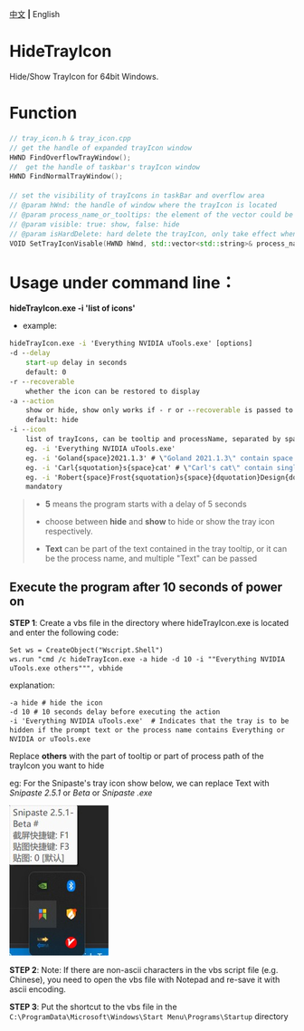 [中文](https://github.com/LCiZY/HideTrayIcon#readme) **|** English

# HideTrayIcon

Hide/Show TrayIcon for 64bit Windows.

# Function

```c++
// tray_icon.h & tray_icon.cpp
// get the handle of expanded trayIcon window
HWND FindOverflowTrayWindow();
//  get the handle of taskbar's trayIcon window
HWND FindNormalTrayWindow();

// set the visibility of trayIcons in taskBar and overflow area
// @param hWnd: the handle of window where the trayIcon is located
// @param process_name_or_tooltips: the element of the vector could be a subString of process name or subString of trayIcon's tooltip
// @param visible: true: show, false: hide
// @param isHardDelete: hard delete the trayIcon, only take effect when visible = false
VOID SetTrayIconVisable(HWND hWnd, std::vector<std::string>& process_name_or_tooltips, bool visible, bool isHardDelete = true);
```



# Usage under command line：
**hideTrayIcon.exe -i 'list of icons'**

- example:
``` cmd
hideTrayIcon.exe -i 'Everything NVIDIA uTools.exe' [options]
-d --delay
	start-up delay in seconds
	default: 0
-r --recoverable
	whether the icon can be restored to display
-a --action
	show or hide, show only works if - r or --recoverable is passed to program when the program is run for the first time
	default: hide
-i --icon
	list of trayIcons, can be tooltip and processName, separated by space
	eg. -i 'Everything NVIDIA uTools.exe'
	eg. -i 'Goland{space}2021.1.3' # \"Goland 2021.1.3\" contain space
	eg. -i 'Carl{squotation}s{space}cat' # \"Carl's cat\" contain single quotation mark and space
	eg. -i 'Robert{space}Frost{squotation}s{space}{dquotation}Design{dquotation}.' # \"Robert Frost's \"Design\".\" contain single quotation mark and double quotation mark and space
	mandatory
```
> - **5** means the program starts with a delay of 5 seconds
>
> - choose between **hide** and **show** to hide or show the tray icon respectively.
>
> - **Text** can be part of the text contained in the tray tooltip, or it can be the process name, and multiple "Text" can be passed

## Execute the program after 10 seconds of power on
**STEP 1**: Create a vbs file in the directory where hideTrayIcon.exe is located and enter the following code:

```vbscript
Set ws = CreateObject("Wscript.Shell")
ws.run "cmd /c hideTrayIcon.exe -a hide -d 10 -i ""Everything NVIDIA uTools.exe others""", vbhide
```
explanation:

```
-a hide # hide the icon
-d 10 # 10 seconds delay before executing the action
-i 'Everything NVIDIA uTools.exe'  # Indicates that the tray is to be hidden if the prompt text or the process name contains Everything or NVIDIA or uTools.exe
```

Replace **others** with the part of tooltip or part of process path of the trayIcon you want to hide

eg: For the Snipaste's tray icon show below, we can replace Text with *Snipaste 2.5.1* or *Beta* or *Snipaste .exe*

![火绒的tooltip](./SnapShots/eg_en.jpg)

**STEP 2**: Note: If there are non-ascii characters in the vbs script file (e.g. Chinese), you need to open the vbs file with Notepad and re-save it with ascii encoding.

**STEP 3**: Put the shortcut to the vbs file in the `C:\ProgramData\Microsoft\Windows\Start Menu\Programs\Startup` directory
